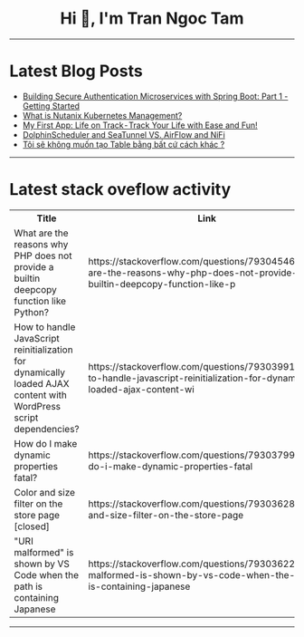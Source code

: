 <h1 align="center">Hi 👋, I'm Tran Ngoc Tam</h1>

---

# Latest Blog Posts 
<!-- BLOG-POST-LIST:START -->
- [Building Secure Authentication Microservices with Spring Boot: Part 1 - Getting Started](https://dev.to/kaweeshamr/building-secure-authentication-microservices-with-spring-boot-part-1-getting-started-37n6)
- [What is Nutanix Kubernetes Management?](https://dev.to/devops_den/what-is-nutanix-kubernetes-management-4234)
- [My First App: Life on Track - Track Your Life with Ease and Fun!](https://dev.to/kaan_mert_14519f17135f4b8/my-first-app-life-on-track-track-your-life-with-ease-and-fun-40gl)
- [DolphinScheduler and SeaTunnel VS. AirFlow and NiFi](https://dev.to/chen_debra_3060b21d12b1b0/dolphinscheduler-and-seatunnel-vs-airflow-and-nifi-3i6p)
- [Tôi sẽ không muốn tạo Table bằng bất cứ cách khác ?](https://dev.to/nddev_18/toi-se-khong-muon-tao-table-bang-bat-cu-cach-khac--12d4)
<!-- BLOG-POST-LIST:END -->

---

# Latest stack oveflow activity
<table>
  <tr><th>Title</th><th>Link</th></tr>
  <!-- STACKOVERFLOW:START --><tr><td>What are the reasons why PHP does not provide a builtin deepcopy function like Python?</td><td>https://stackoverflow.com/questions/79304546/what-are-the-reasons-why-php-does-not-provide-a-builtin-deepcopy-function-like-p</td></tr><tr><td>How to handle JavaScript reinitialization for dynamically loaded AJAX content with WordPress script dependencies?</td><td>https://stackoverflow.com/questions/79303991/how-to-handle-javascript-reinitialization-for-dynamically-loaded-ajax-content-wi</td></tr><tr><td>How do I make dynamic properties fatal?</td><td>https://stackoverflow.com/questions/79303799/how-do-i-make-dynamic-properties-fatal</td></tr><tr><td>Color and size filter on the store page [closed]</td><td>https://stackoverflow.com/questions/79303628/color-and-size-filter-on-the-store-page</td></tr><tr><td>&quot;URI malformed&quot; is shown by VS Code when the path is containing Japanese</td><td>https://stackoverflow.com/questions/79303622/uri-malformed-is-shown-by-vs-code-when-the-path-is-containing-japanese</td></tr><!-- STACKOVERFLOW:END -->
</table>

---


